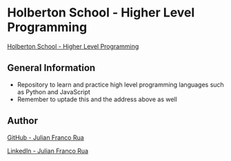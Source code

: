 #  Holberton School - Higher Level Programming

[Holberton School - Higher Level Programming](https://intranet.hbtn.io/projects/234)

##  General Information

 - Repository to learn and practice high level programming languages such as Python and JavaScript
 - Remember to uptade this and the address above as well


## Author

[GitHub - Julian Franco Rua](https://github.com/julianfrancor)

[LinkedIn - Julian Franco Rua](https://www.linkedin.com/in/julianfrancor/)